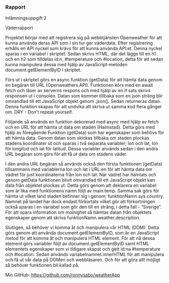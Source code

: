### Rapport

Inlämningsuppgift 2

Väderrapport

Projektet börjar med att registrera sig på webbtjänsten Openweather för att kunna använda deras API som i sin tur ger väderdata. Efter registrering erhålls en API nyckel som krävs för att kunna använda API:et. Denna nyckel sparas i en variabel i skriptet. Sedan skrivs HTML, där det läggs till en h1 och en h2 som tilldelas id:n, #temperature och #location, detta för att sedan kunna manipulera dessa med hjälp av JavaScript-metoden document.getElementByID i skriptet.

Förs ut i skriptet görs en async funktion (getData) för att hämta data genom en begäran till URL (Openweathers API). Funktionen körs med en await fetch och läser av serverns respons och med hjälp av en if sats skrivs responsen ut i consolen. Datan som kommer tillbaka som en json sträng blir omvandlad till ett JavaScript objekt genom .json(). Sedan returneras datan. Denna funktion skapas för att undvika att skriva ut samma kod flera gånger om.
DRY - Don't repeat yourself.

Följande så används en funktion dekorerad med async med hjälp av fetch och en URL för att hämta ut data om staden (Halmstad). Detta görs med hjälp av föregående Funktion (getData) som har egenskaper som behövs för att hämta data. Genom datan som skickas tillbaka om staden plockas stadens koordinater ut och sparas i två separata variabler; lon och lat, lon för longitud och lat för latitud. Dessa variabler används sedan i den andra URL begäran som görs för att få ut data om stadens väder.

I den andra URL begäran så används också den första funktionen (getData) tillsammans med variablerna lon och lat i URL:en för att hämta data om vädret för just koordinaterna från lon och lat. När vädret har hämtats och genom getData funktionen blivit omvandlad till ett JavaScript objekt kan data från objektet plockas ut. Detta görs genom att deklarera en variabel som är lika med funktionens namn följt av main.temp. Samma sak görs för hämta ut vilket land staden befinner sig i genom; funktionNamn.sys.country. Namnet på landet har dock endast förkortats vilket gör att förkortningen också sparas i en variabel som gör den till en sträng, i detta fall - “Sverige”. För att spara information om molnighet så hämtas datan från objektets egenskaper genom att skriva funktionNamn.weather.description.

Slutligen, så behöver vi komma åt och manipulera vår HTML (DOM). Detta görs genom att använda document.getElementByID, som är en JavaScript metod för att komma åt och manipulera HTML element. För att nå dessa element görs variabler följt av document.getElementByID samt HTML elementets egenskaper som vi tidigare skapat och gett id:na #temperature och #location. Sedan används variabelnamnet.innerHTML för att manipulera och få ut vår data på DOMen och webbläsaren. Och för att göra allt möjligt så behöver funktionen bli kallad på.

Min GitHub: https://github.com/ronnysabo/weatherApp
